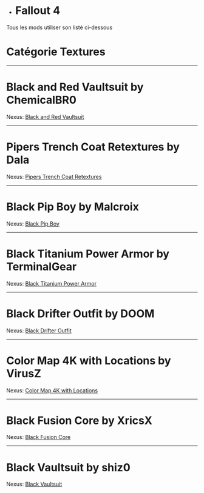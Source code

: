 - <h1> <a name="user-content-html" class="anchor" href="#DIABLOxMJ" aria-hidden="true"><span class="octicon octicon-link"></span></a>Fallout 4</h1>

Tous les mods utiliser son listé ci-dessous

<h1> <a name="user-content-html" class="anchor" href="#DIABLOxMJ" aria-hidden="true"><span class="octicon octicon-link"></span></a>Catégorie Textures</h1>

------------------------------------------------------------------------------------------------------------ 

<h1> <a name="user-content-html" class="anchor" href="#DIABLOxMJ" aria-hidden="true"><span class="octicon octicon-link"></span></a>Black and Red Vaultsuit by ChemicalBR0</h1>

Nexus: <a href="http://www.nexusmods.com/fallout4/mods/3522/?" target="_blank">Black and Red Vaultsuit</a>

-----------

<h1> <a name="user-content-html" class="anchor" href="#DIABLOxMJ" aria-hidden="true"><span class="octicon octicon-link"></span></a>Pipers Trench Coat Retextures by Dala</h1>

Nexus: <a href="http://www.nexusmods.com/fallout4/mods/2459/?" target="_blank">Pipers Trench Coat Retextures</a>

-----------

<h1> <a name="user-content-html" class="anchor" href="#DIABLOxMJ" aria-hidden="true"><span class="octicon octicon-link"></span></a>Black Pip Boy by Malcroix</h1>

Nexus: <a href="http://www.nexusmods.com/fallout4/mods/268/?" target="_blank">Black Pip Boy</a>

-----------

<h1> <a name="user-content-html" class="anchor" href="#DIABLOxMJ" aria-hidden="true"><span class="octicon octicon-link"></span></a>Black Titanium Power Armor by TerminalGear</h1>

Nexus: <a href="http://www.nexusmods.com/fallout4/mods/4233/?" target="_blank">Black Titanium Power Armor</a>

-----------

<h1> <a name="user-content-html" class="anchor" href="#DIABLOxMJ" aria-hidden="true"><span class="octicon octicon-link"></span></a>Black Drifter Outfit by DOOM</h1>

Nexus: <a href="http://www.nexusmods.com/fallout4/mods/7376/?" target="_blank">Black Drifter Outfit</a>

-----------

<h1> <a name="user-content-html" class="anchor" href="#DIABLOxMJ" aria-hidden="true"><span class="octicon octicon-link"></span></a>Color Map 4K with Locations by VirusZ</h1>

Nexus: <a href="http://www.nexusmods.com/fallout4/mods/7169/?" target="_blank">Color Map 4K with Locations</a>

-----------

<h1> <a name="user-content-html" class="anchor" href="#DIABLOxMJ" aria-hidden="true"><span class="octicon octicon-link"></span></a>Black Fusion Core by XricsX</h1>

Nexus: <a href="http://www.nexusmods.com/fallout4/mods/6498/?" target="_blank">Black Fusion Core</a>

-----------

<h1> <a name="user-content-html" class="anchor" href="#DIABLOxMJ" aria-hidden="true"><span class="octicon octicon-link"></span></a>Black Vaultsuit by shiz0</h1>

Nexus: <a href="http://www.nexusmods.com/fallout4/mods/419/?" target="_blank">Black Vaultsuit</a>
